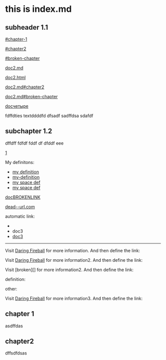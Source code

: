 # this is index.md
## subheader 1.1

[#chapter-1](#chapter-1)

[#chapter2](#chapter2)

[#broken-chapter](#broken-chapter)

[doc2.md](./doc2.md)

[doc2.html](./doc2.html)

[doc2.md#chapter2](./doc2.md#chapter2)

[doc2.md#broken-chapter](doc2.md#broken-chapter)

[docчетыре](./docчетыре.md)

fdffdties textddddfd dfsadf sadffdsa sdafdf

## subchapter 1.2

dffdff fdfdf fddf df dfddf eee

[1](./doc2.md#chapter3)

My definitons:

* [my definition][my-definition]
* [my-definition][]
* [my space def][my space def]
* [my space def][]

[docBROKENLINK](docBROKENLINK)

[dead--url.com](http://dead--url.com)

automatic link:

- </doc3>
- <a>doc3</a>
- <a href="doc3">doc3</a>

[my-definition]: doc2.md#chapter2
[my space def]: doc3.md
----

Visit [Daring Fireball][] for more information.
And then define the link:


Visit [Daring Fireball][] for more information2.
And then define the link:

Visit [broken][] for more information2.
And then define the link:



definition:

[Daring Fireball]: http://daringfireball.net/


other:

Visit [Daring Fireball][] for more information3.
And then define the link:

## chapter 1

asdffdas

## chapter2

dffsdfdsas
